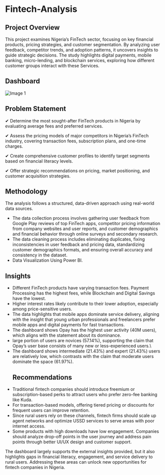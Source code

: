 # Fintech-Analysis
## Project Overview
This project examines Nigeria’s FinTech sector, focusing on key financial products, pricing strategies, and customer segmentation. By analyzing user feedback, competitor trends, and adoption patterns, it uncovers insights to guide strategic decisions. The study highlights digital payments, mobile banking, micro-lending, and blockchain services, exploring how different customer groups interact with these Services.
## Dashboard
![Image 1](https://github.com/user-attachments/assets/85e86065-9d43-4c17-9c01-9e7feab8e815)



## Problem Statement

✔ Determine the most sought-after FinTech products in Nigeria by evaluating average fees and preferred services.

✔ Assess the pricing models of major competitors in Nigeria’s FinTech industry, covering transaction fees, subscription plans, and one-time charges.

✔ Create comprehensive customer profiles to identify target segments based on financial literacy levels.

✔ Offer strategic recommendations on pricing, market positioning, and customer acquisition strategies.
## Methodology
The analysis follows a structured, data-driven approach using real-world data sources.
- The data collection process involves gathering user feedback from Google Play reviews of top FinTech apps, competitor pricing information from company websites and user reports, and customer demographics and financial behavior through online surveys and secondary research.
- The data cleaning process includes eliminating duplicates, fixing inconsistencies in user feedback and pricing data, standardizing customer demographics formats, and ensuring overall accuracy and consistency in the dataset.
- Data Visualization Using Power BI.
## Insights
- Different FinTech products have varying transaction fees. Payment Processing has the highest fees, while Blockchain and Digital Savings have the lowest.
- Higher interest rates likely contribute to their lower adoption, especially among price-sensitive users.
- The data highlights that mobile apps dominate service delivery, aligning with the insight that young urban professionals and freelancers prefer mobile apps and digital payments for fast transactions.
- The dashboard shows Opay has the highest user activity (40M users), which aligns with the statement about its dominance.
- large portion of users are novices (57.14%), supporting the claim that Opay’s user base consists of many new or less-experienced users.\
- The dashboard shows intermediate (21.43%) and expert (21.43%) users are relatively low, which contrasts with the claim that moderate users dominate the space (61.97%).
   ## Recommendations
- Traditional fintech companies should introduce freemium or subscription-based perks to attract users who prefer zero-fee banking like Kuda.
- For transaction-based models, offering tiered pricing or discounts for frequent users can improve retention.
- Since rural users rely on these channels, fintech firms should scale up agent networks and optimize USSD services to serve areas with poor internet access.
- Some products with high downloads have low engagement. Companies should analyze drop-off points in the user journey and address pain points through better UI/UX design and customer support.

 The dashboard largely supports the external insights provided, but it also highlights gaps in financial literacy, engagement, and service delivery to rural users. Addressing these areas can unlock new opportunities for fintech companies in Nigeria.
